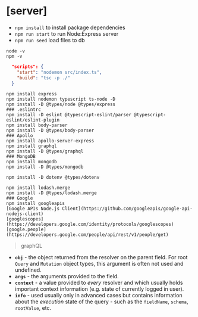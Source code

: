 # [server]

-   `npm install` to install package dependencies
-   `npm run start` to run Node:Express server
-   `npm run seed` load files to db

```shell
node -v
npm -v

```

```json
  "scripts": {
    "start": "nodemon src/index.ts",
    "build": "tsc -p ./"
  }
```

```shell
npm install express
npm install nodemon typescript ts-node -D
npm install -D @types/node @types/express
### .eslintrc
npm install -D eslint @typescript-eslint/parser @typescript-eslint/eslint-plugin
npm install body-parser
npm install -D @types/body-parser
### Apollo
npm install apollo-server-express
npm install graphql
npm install -D @types/graphql
### MongoDB
npm install mongodb
npm install -D @types/mongodb

npm install -D dotenv @types/dotenv

npm install lodash.merge
npm install -D @types/lodash.merge
### Google
npm install googleapis
[Google APIs Node.js Client](https://github.com/googleapis/google-api-nodejs-client)
[googlescopes](https://developers.google.com/identity/protocols/googlescopes)
[google.people](https://developers.google.com/people/api/rest/v1/people/get)
```

> graphQL

-   **`obj`** - the object returned from the resolver on the parent field. For
    root `Query` and `Mutation` object types, this argument is often not used
    and undefined.
-   **`args`** - the arguments provided to the field.
-   **`context`** - a value provided to _every_ resolver and which usually holds
    important context information (e.g. state of currently logged in user).
-   **`info`** - used usually only in advanced cases but contains information
    about the _execution_ state of the query - such as the `fieldName`,
    `schema`, `rootValue`, etc.
